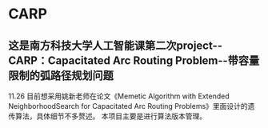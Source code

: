 # CARP
## 这是南方科技大学人工智能课第二次project--CARP：Capacitated Arc Routing Problem--带容量限制的弧路径规划问题
11.26 目前想采用姚新老师在论文《Memetic Algorithm with Extended NeighborhoodSearch for Capacitated Arc Routing Problems》里面设计的遗传算法，具体细节不多赘述。
      本项目主要是进行算法版本管理。

